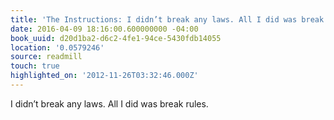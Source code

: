 ```yaml
---
title: 'The Instructions: I didn’t break any laws. All I did was break rules.'
date: 2016-04-09 18:16:00.600000000 -04:00
book_uuid: d20d1ba2-d6c2-4fe1-94ce-5430fdb14055
location: '0.0579246'
source: readmill
touch: true
highlighted_on: '2012-11-26T03:32:46.000Z'
---
```


I didn’t break any laws. All I did was break rules.